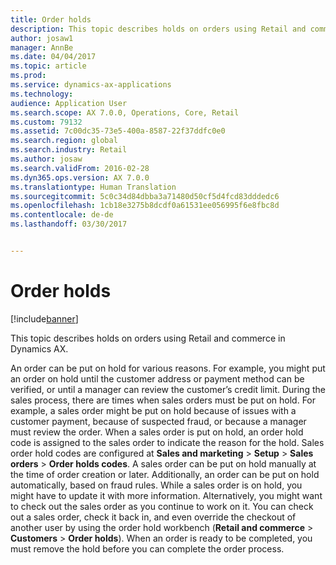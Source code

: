 ```yaml
---
title: Order holds
description: This topic describes holds on orders using Retail and commerce in Dynamics AX.
author: josaw1
manager: AnnBe
ms.date: 04/04/2017
ms.topic: article
ms.prod: 
ms.service: dynamics-ax-applications
ms.technology: 
audience: Application User
ms.search.scope: AX 7.0.0, Operations, Core, Retail
ms.custom: 79132
ms.assetid: 7c00dc35-73e5-400a-8587-22f37ddfc0e0
ms.search.region: global
ms.search.industry: Retail
ms.author: josaw
ms.search.validFrom: 2016-02-28
ms.dyn365.ops.version: AX 7.0.0
ms.translationtype: Human Translation
ms.sourcegitcommit: 5c0c34d84dbba3a71480d50cf5d4fcd83dddedc6
ms.openlocfilehash: 1cb18e3275b8dcdf0a61531ee056995f6e8fbc8d
ms.contentlocale: de-de
ms.lasthandoff: 03/30/2017


---
```


# <a name="order-holds"></a>Order holds

[!include[banner](includes/banner.md)]


This topic describes holds on orders using Retail and commerce in Dynamics AX.

An order can be put on hold for various reasons. For example, you might put an order on hold until the customer address or payment method can be verified, or until a manager can review the customer’s credit limit. During the sales process, there are times when sales orders must be put on hold. For example, a sales order might be put on hold because of issues with a customer payment, because of suspected fraud, or because a manager must review the order. When a sales order is put on hold, an order hold code is assigned to the sales order to indicate the reason for the hold. Sales order hold codes are configured at **Sales and marketing** &gt; **Setup** &gt; **Sales orders** &gt; **Order holds codes**. A sales order can be put on hold manually at the time of order creation or later. Additionally, an order can be put on hold automatically, based on fraud rules. While a sales order is on hold, you might have to update it with more information. Alternatively, you might want to check out the sales order as you continue to work on it. You can check out a sales order, check it back in, and even override the checkout of another user by using the order hold workbench (**Retail and commerce** &gt; **Customers** &gt; **Order holds**). When an order is ready to be completed, you must remove the hold before you can complete the order process.




